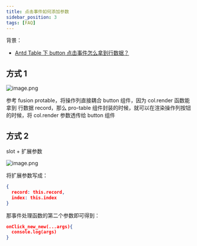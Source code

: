 ```yaml
---
title: 点击事件如何添加参数
sidebar_position: 3
tags: [FAQ]
---
```

背景：

- [Antd Table 下 button 点击事件怎么拿到行数据？](https://github.com/alibaba/lowcode-engine/issues/341)
## 方式 1
![image.png](https://img.alicdn.com/imgextra/i4/O1CN01i58EGG1bxFJBdlS6x_!!6000000003531-2-tps-3342-1126.png)

参考 fusion protable，将操作列直接耦合 button 组件，因为 col.render 函数能拿到 行数据 record，那么 pro-table 组件封装的时候，就可以在渲染操作列按钮的时候，将 col.render 参数透传给 button 组件

## 方式 2
slot + 扩展参数

![image.png](https://img.alicdn.com/imgextra/i2/O1CN01pQk2RC1WBXyxjNDif_!!6000000002750-2-tps-3284-1148.png)

将扩展参数写成：
```json
{
  record: this.record,
  index: this.index
}
```

那事件处理函数的第二个参数即可得到：
```json
onClick_new_new(...args){
  console.log(args)
}
```
